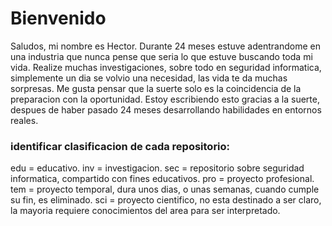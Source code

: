 # Bienvenido
Saludos, mi nombre es Hector.
Durante 24 meses estuve adentrandome en una industria que nunca pense que seria lo que estuve buscando toda mi vida.
Realize muchas investigaciones, sobre todo en seguridad informatica, simplemente un dia se volvio una necesidad, las vida te da muchas sorpresas.
Me gusta pensar que la suerte solo es la coincidencia de la preparacion con la oportunidad.
Estoy escribiendo esto gracias a la suerte, despues de haber pasado 24 meses desarrollando habilidades en entornos reales.


### identificar clasificacion de cada repositorio: 
edu = educativo.
inv = investigacion.
sec = repositorio sobre seguridad informatica, compartido con fines educativos.
pro = proyecto profesional.
tem = proyecto temporal, dura unos dias, o unas semanas, cuando cumple su fin, es eliminado.
sci = proyecto cientifico, no esta destinado a ser claro, la mayoria requiere conocimientos del area para ser interpretado.
